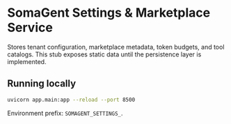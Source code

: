 # SomaGent Settings & Marketplace Service

Stores tenant configuration, marketplace metadata, token budgets, and tool catalogs. This stub exposes static data until the persistence layer is implemented.

## Running locally

```bash
uvicorn app.main:app --reload --port 8500
```

Environment prefix: `SOMAGENT_SETTINGS_`.
